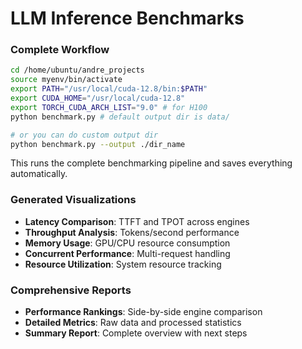 # LLM Inference Benchmarks

### Complete Workflow
```bash
cd /home/ubuntu/andre_projects
source myenv/bin/activate
export PATH="/usr/local/cuda-12.8/bin:$PATH"
export CUDA_HOME="/usr/local/cuda-12.8"
export TORCH_CUDA_ARCH_LIST="9.0" # for H100
python benchmark.py # default output dir is data/

# or you can do custom output dir
python benchmark.py --output ./dir_name
```

This runs the complete benchmarking pipeline and saves everything automatically.

### Generated Visualizations
- **Latency Comparison**: TTFT and TPOT across engines
- **Throughput Analysis**: Tokens/second performance
- **Memory Usage**: GPU/CPU resource consumption
- **Concurrent Performance**: Multi-request handling
- **Resource Utilization**: System resource tracking

### Comprehensive Reports
- **Performance Rankings**: Side-by-side engine comparison
- **Detailed Metrics**: Raw data and processed statistics
- **Summary Report**: Complete overview with next steps
